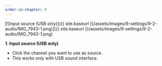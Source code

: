 ```yaml
---
order-in-chapter: 9
---
```


[![Input source (USB only)]({{ site.baseurl }}/assets/images/9-settings/9-2-audio/IMG_7943-1.png)]({{
site.baseurl }}/assets/images/9-settings/9-2-audio/IMG_7943-1.png)

**1. Input source (USB only)**

- Click the channel you want to use as source.
- This works only with USB sound interface.
